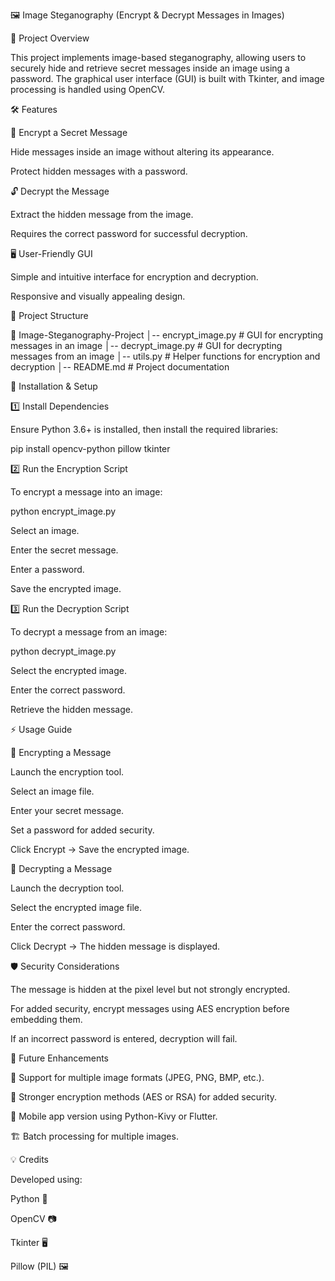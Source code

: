 🖼️ Image Steganography (Encrypt & Decrypt Messages in Images)

📌 Project Overview

This project implements image-based steganography, allowing users to securely hide and retrieve secret messages inside an image using a password. The graphical user interface (GUI) is built with Tkinter, and image processing is handled using OpenCV.

🛠 Features

🔐 Encrypt a Secret Message

Hide messages inside an image without altering its appearance.

Protect hidden messages with a password.

🔓 Decrypt the Message

Extract the hidden message from the image.

Requires the correct password for successful decryption.

🖥️ User-Friendly GUI

Simple and intuitive interface for encryption and decryption.

Responsive and visually appealing design.

📂 Project Structure

📁 Image-Steganography-Project
│-- encrypt_image.py  # GUI for encrypting messages in an image
│-- decrypt_image.py  # GUI for decrypting messages from an image
│-- utils.py          # Helper functions for encryption and decryption
│-- README.md         # Project documentation

🚀 Installation & Setup

1️⃣ Install Dependencies

Ensure Python 3.6+ is installed, then install the required libraries:

pip install opencv-python pillow tkinter

2️⃣ Run the Encryption Script

To encrypt a message into an image:

python encrypt_image.py

Select an image.

Enter the secret message.

Enter a password.

Save the encrypted image.

3️⃣ Run the Decryption Script

To decrypt a message from an image:

python decrypt_image.py

Select the encrypted image.

Enter the correct password.

Retrieve the hidden message.

⚡ Usage Guide

🔹 Encrypting a Message

Launch the encryption tool.

Select an image file.

Enter your secret message.

Set a password for added security.

Click Encrypt → Save the encrypted image.

🔹 Decrypting a Message

Launch the decryption tool.

Select the encrypted image file.

Enter the correct password.

Click Decrypt → The hidden message is displayed.

🛡 Security Considerations

The message is hidden at the pixel level but not strongly encrypted.

For added security, encrypt messages using AES encryption before embedding them.

If an incorrect password is entered, decryption will fail.

📌 Future Enhancements

🔄 Support for multiple image formats (JPEG, PNG, BMP, etc.).

🔑 Stronger encryption methods (AES or RSA) for added security.

📱 Mobile app version using Python-Kivy or Flutter.

🏗 Batch processing for multiple images.

💡 Credits

Developed using:

Python 🐍

OpenCV 📷

Tkinter 🖥️

Pillow (PIL) 🖼️
